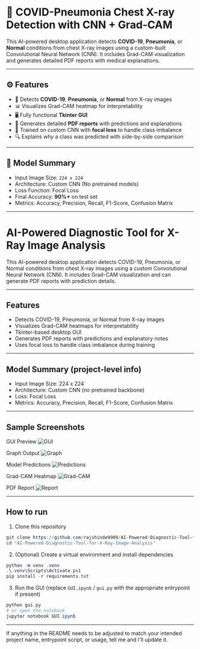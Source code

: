 # 🧠 COVID-Pneumonia Chest X-ray Detection with CNN + Grad-CAM

This AI-powered desktop application detects **COVID-19**, **Pneumonia**, or **Normal** conditions from chest X-ray images using a custom-built Convolutional Neural Network (CNN). It includes Grad-CAM visualization and generates detailed PDF reports with medical explanations.

---

## ⚙️ Features

- 🧪 Detects **COVID-19**, **Pneumonia**, or **Normal** from X-ray images  
- 📊 Visualizes Grad-CAM heatmap for interpretability  
- 🖥️ Fully functional **Tkinter GUI**  
- 📄 Generates detailed **PDF reports** with predictions and explanations  
- 🧠 Trained on custom CNN with **focal loss** to handle class imbalance  
- 🔍 Explains *why* a class was predicted with side-by-side comparison  

---

## 🧠 Model Summary

- Input Image Size: `224 x 224`
- Architecture: Custom CNN (No pretrained models)
- Loss Function: Focal Loss
- Final Accuracy: **90%+** on test set
- Metrics: Accuracy, Precision, Recall, F1-Score, Confusion Matrix

---

# AI-Powered Diagnostic Tool for X-Ray Image Analysis

This AI-powered desktop application detects COVID-19, Pneumonia, or Normal conditions from chest X-ray images using a custom Convolutional Neural Network (CNN). It includes Grad-CAM visualization and can generate PDF reports with prediction details.

---

## Features

- Detects COVID-19, Pneumonia, or Normal from X-ray images
- Visualizes Grad-CAM heatmaps for interpretability
- Tkinter-based desktop GUI
- Generates PDF reports with predictions and explanatory notes
- Uses focal loss to handle class imbalance during training

---

## Model Summary (project-level info)

- Input Image Size: 224 x 224
- Architecture: Custom CNN (no pretrained backbone)
- Loss: Focal Loss
- Metrics: Accuracy, Precision, Recall, F1-Score, Confusion Matrix

---

## Sample Screenshots

GUI Preview
![GUI](Images/gui.jpg)

Graph Output
![Graph](Images/graph.jpg)

Model Predictions
![Predictions](Images/predictions.jpg)

Grad-CAM Heatmap
![Grad-CAM](Images/grad-cam.jpg)

PDF Report
![Report](Images/report.jpg)

---

## How to run

1. Clone this repository

```powershell
git clone https://github.com/rajshinde9909/AI-Powered-Diagnostic-Tool-for-X-Ray-Image-Analysis.git
cd "AI-Powered-Diagnostic-Tool-for-X-Ray-Image-Analysis"
```

2. (Optional) Create a virtual environment and install dependencies

```powershell
python -m venv .venv
.\.venv\Scripts\Activate.ps1
pip install -r requirements.txt
```

3. Run the GUI (replace `GUI.ipynb` / `gui.py` with the appropriate entrypoint if present)

```powershell
python gui.py
# or open the notebook
jupyter notebook GUI.ipynb
```

---

If anything in the README needs to be adjusted to match your intended project name, entrypoint script, or usage, tell me and I'll update it.
